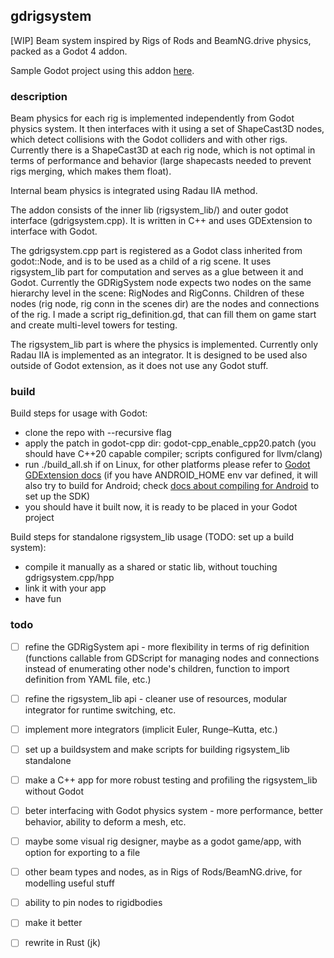 ## gdrigsystem
[WIP] Beam system inspired by Rigs of Rods and BeamNG.drive physics, packed as a Godot 4 addon.

Sample Godot project using this addon [here](https://github.com/michal2229/godot_gdrigsystem_project).

### description

Beam physics for each rig is implemented independently from Godot physics system. It then interfaces with it using a set of ShapeCast3D nodes, which detect collisions with the Godot colliders and with other rigs.
Currently there is a ShapeCast3D at each rig node, which is not optimal in terms of performance and behavior (large shapecasts needed to prevent rigs merging, which makes them float).

Internal beam physics is integrated using Radau IIA method. 

The addon consists of the inner lib (rigsystem_lib/) and outer godot interface (gdrigsystem.cpp). It is written in C++ and uses GDExtension to interface with Godot.

The gdrigsystem.cpp part is registered as a Godot class inherited from godot::Node, and is to be used as a child of a rig scene.
It uses rigsystem_lib part for computation and serves as a glue between it and Godot.
Currently the GDRigSystem node expects two nodes on the same hierarchy level in the scene: RigNodes and RigConns. Children of these nodes (rig node, rig conn in the scenes dir) are the nodes and connections of the rig. I made a script rig_definition.gd, that can fill them on game start and create multi-level towers for testing.

The rigsystem_lib part is where the physics is implemented. Currently only Radau IIA is implemented as an integrator. 
It is designed to be used also outside of Godot extension, as it does not use any Godot stuff. 


### build
Build steps for usage with Godot:
- clone the repo with --recursive flag
- apply the patch in godot-cpp dir: godot-cpp_enable_cpp20.patch (you should have C++20 capable compiler; scripts configured for llvm/clang)
- run ./build_all.sh if on Linux, for other platforms please refer to [Godot GDExtension docs](https://docs.godotengine.org/en/stable/tutorials/scripting/gdextension/gdextension_cpp_example.html) (if you have ANDROID_HOME env var defined, it will also try to build for Android; check [docs about compiling for Android](https://docs.godotengine.org/en/stable/contributing/development/compiling/compiling_for_android.html) to set up the SDK)
- you should have it built now, it is ready to be placed in your Godot project

Build steps for standalone rigsystem_lib usage (TODO: set up a build system):
- compile it manually as a shared or static lib, without touching gdrigsystem.cpp/hpp
- link it with your app
- have fun


### todo
- [ ] refine the GDRigSystem api - more flexibility in terms of rig definition (functions callable from GDScript for managing nodes and connections instead of enumerating other node's children, function to import definition from YAML file, etc.)
- [ ] refine the rigsystem_lib api - cleaner use of resources, modular integrator for runtime switching, etc.
- [ ] implement more integrators (implicit Euler, Runge–Kutta, etc.)
- [ ] set up a buildsystem and make scripts for building rigsystem_lib standalone 
- [ ] make a C++ app for more robust testing and profiling the rigsystem_lib without Godot
- [ ] beter interfacing with Godot physics system - more performance, better behavior, ability to deform a mesh, etc.
- [ ] maybe some visual rig designer, maybe as a godot game/app, with option for exporting to a file
- [ ] other beam types and nodes, as in Rigs of Rods/BeamNG.drive, for modelling useful stuff
- [ ] ability to pin nodes to rigidbodies
- [ ] make it better
- [ ] rewrite in Rust (jk)

